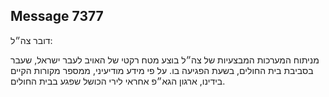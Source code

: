 ## Message 7377

דובר צה״ל:

מניתוח המערכות המבצעיות של צה״ל בוצע מטח רקטי של האויב לעבר ישראל, שעבר בסביבת בית החולים, בשעת הפגיעה בו.
על פי מידע מודיעיני, ממספר מקורות הקיים בידינו, ארגון הגא״פ אחראי לירי הכושל שפגע בבית החולים.

